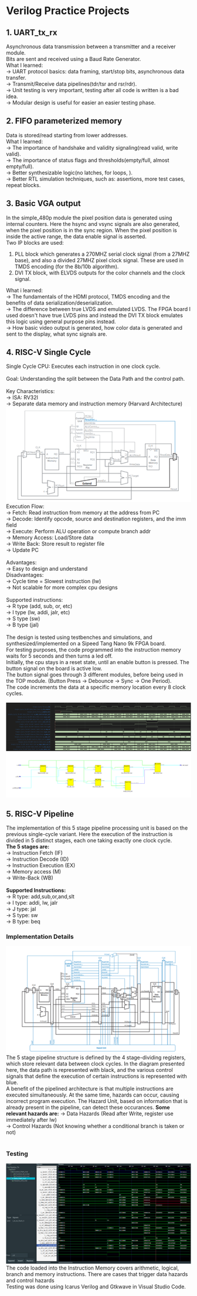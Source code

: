 # Verilog Practice Projects

## 1. UART_tx_rx
Asynchronous data transmission between a transmitter and a receiver module.<br>
Bits are sent and received using a Baud Rate Generator.<br>
What I learned: <br>
-> UART protocol basics: data framing, start/stop bits, asynchronous data transfer.<br>
-> Transmit/Receive data pipelines(tdr/tsr and rsr/rdr).<br>
-> Unit testing is very important, testing after all code is written is a bad idea.<br>
-> Modular design is useful for easier an easier testing phase.<br>

## 2. FIFO parameterized memory
Data is stored/read starting from lower addresses.<br>
What I learned: <br>
-> The importance of handshake and validity signaling(read valid, write valid).<br>
-> The importance of status flags and thresholds(empty/full, almost empty/full).<br>
-> Better synthesizable logic(no latches, for loops, ).<br>
-> Better RTL simulation techniques, such as: assertions, more test cases, repeat blocks.<br>

## 3. Basic VGA output
In the simple_480p module the pixel position data is generated using internal counters. Here the hsync and vsync signals are also generated, when the pixel position is in the sync region. When the pixel position is inside the active range, the data enable signal is asserted.<br>
Two IP blocks are used: <br>
1. PLL block which generates a 270MHZ serial clock signal (from a 27MHZ base), and also a divided 27MHZ pixel clock signal. These are used in TMDS encoding (for the 8b/10b algorithm).<br>
2. DVI TX block, with ELVDS outputs for the color channels and the clock signal.<br>

What i learned: <br>
-> The fundamentals of the HDMI protocol, TMDS encoding and the benefits of data serialization/deserialization.<br>
-> The difference between true LVDS and emulated LVDS. The FPGA board I used doesn't have true LVDS pins and instead the DVI TX block emulates this logic using general purpose pins instead.<br>
-> How basic video output is generated, how color data is generated and sent to the display, what sync signals are.<br>

## 4. RISC-V Single Cycle
Single Cycle CPU: Executes each instruction in one clock cycle.<br>
<br>
Goal: Understanding the split between the Data Path and the control path.<br>
<br>
Key Characteristics:<br>
-> ISA: RV32I<br>
-> Separate data memory and instruction memory (Harvard Architecture)<br>
![Block diagram](./Single_Cycle/Others/SingleCycle.png)
<br>
Execution Flow:<br>
-> Fetch: Read instruction from memory at the address from PC<br>
-> Decode: Identify opcode, source and destination registers, and the imm field<br>
-> Execute: Perform ALU operation or compute branch addr<br>
-> Memory Access: Load/Store data<br>
-> Write Back: Store result to register file<br>
-> Update PC<br>
<br>
Advantages:<br>
-> Easy to design and understand<br>
Disadvantages:<br>
-> Cycle time = Slowest instruction (lw)<br>
-> Not scalable for more complex cpu designs<br>
<br>
Supported instructions:<br>
-> R type (add, sub, or, etc)<br>
-> I type (lw, addi, jalr, etc)<br>
-> S type (sw)<br>
-> B type (jal)<br>
<br>
The design is tested using testbenches and simulations, and synthesized/implemented on a Sipeed Tang Nano 9k FPGA board.<br>
For testing purposes, the code programmed into the instruction memory waits for 5 seconds and then turns a led off.<br>
Initially, the cpu stays in a reset state, until an enable button is pressed. The button signal on the board is active low.<br>
The button signal goes through 3 different modules, before being used in the TOP module. (Button Press -> Debounce -> Sync -> One Period).<br>
The code increments the data at a specific memory location every 8 clock cycles.<br>
<br>
![Simulation for the Verilog code](./Single_Cycle/Others/Simulation_Waveform.png)
<br>
![Schematic general view](./Single_Cycle/Others/SchematicGeneralView.webp)
<br>

## 5. RISC-V Pipeline 
The implementation of this 5 stage pipeline processing unit is based on the previous single-cycle variant. Here the execution of the instruction is divided in 5 distinct stages, each one taking exactly one clock cycle.<br>
**The 5 stages are:**<br>
-> Instruction Fetch (IF)<br>
-> Instruction Decode (ID)<br>
-> Instruction Execution (EX)<br>
-> Memory access (M)<br>
-> Write-Back (WB)<br>
<br>
**Supported Instructions:**<br>
-> R type: add,sub,or,and,slt<br>
-> I type: addi, lw, jalr<br>
-> J type: jal<br>
-> S type: sw<br>
-> B type: beq<br>

### Implementation Details
![Implementation diagram](./Pipeline/Others/Pipeline.png)
The 5 stage pipeline structure is defined by the 4 stage-dividing registers, which store relevant data between clock cycles. In the diagram presented here, the data path is represented with black, and the various control signals that define the execution of certain instructions is represented with blue.<br>
A benefit of the pipelined architecture is that multiple instructions are executed simultaneously. At the same time, hazards can occur, causing incorrect program execution. The Hazard Unit, based on information that is already present in the pipeline, can detect these occurances.
**Some relevant hazards are:**
-> Data Hazards (Read after Write, register use immediately after lw)<br>
-> Control Hazards (Not knowing whether a conditional branch is taken or not)<br>
<br>

### Testing
![Testing waveform](./Pipeline/Others/waveform_1.png)
The code loaded into the Instruction Memory covers arithmetic, logical, branch and memory instructions. There are cases that trigger data hazards and control hazards<br>
Testing was done using Icarus Verilog and Gtkwave in Visual Studio Code.<br>
